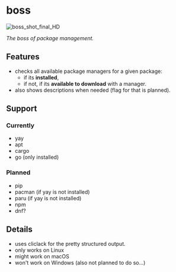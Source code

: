 # boss

![boss_shot_final_HD](https://github.com/NQMVD/boss/assets/99403507/d7f5983f-d603-4e80-80e5-3bba4dd46cf5)

_The boss of package management._

## Features
- checks all available package managers for a given package:
  - if its **installed**,
  - if not, if its **available to download** with a manager.
- also shows descriptions when needed (flag for that is planned).

## Support
### Currently
- yay
- apt
- cargo
- go (only installed)

### Planned
- pip
- pacman (if yay is not installed)
- paru (if yay is not installed)
- npm
- dnf?

## Details
- uses cliclack for the pretty structured output.
- only works on Linux
- might work on macOS
- won't work on Windows (also not planned to do so...)

